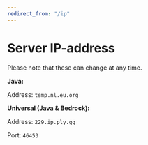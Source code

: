 ```yaml
---
redirect_from: "/ip"
---
```


# Server IP-address
Please note that these can change at any time.

__Java:__

Address: `tsmp.nl.eu.org`

__Universal (Java & Bedrock):__

Address: `229.ip.ply.gg`

Port: `46453`
